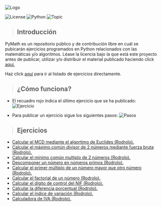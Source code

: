![Logo](https://i.imgur.com/WkTZMVy.png)

![License](https://img.shields.io/badge/Licencia-CC%20BY--NC--ND%203.0%20ES-7cbb68) ![Python](https://img.shields.io/badge/Lenguaje-Python-2b5b84) ![Topic](https://img.shields.io/badge/Tema-Matem%C3%A1ticas-4cccbc)

> ## Introducción
PyMath es un repositorio público y de contribución libre en cuál se pubicarán ejercicios programados en Python relacionados con las matemáticas y/o algoritmos. Léase la licencia bajo la que está este proyecto antes de publicar, utilizar y/o distribuir el material publicado haciendo click [aquí.](https://github.com/Rodrolo/PyMath/blob/master/LICENSE.md)

Haz click [aquí](https://rodrolo.github.io/PyMath/#ejercicios) para ir al listado de ejercicios directamente.

> ## ¿Cómo funciona?
- El recuadro rojo indica el último ejercicio que se ha publicado:
![Ejercicio](https://i.imgur.com/KfFleVn.png)

- Para publicar un ejercicio sigue los siguientes pasos:
![Pasos](https://i.imgur.com/vbrnBZw.png)


> ## Ejercicios
+ [Calcular el MCD mediante el algortimo de Euclides (Rodrolo).](https://github.com/Rodrolo/PyMath/blob/master/Ejercicios/Calcular%20el%20MCD%20mediante%20el%20algortimo%20de%20Euclides%20(Rodrolo).py)
+ [Calcular el máximo común divisor de 2 números mediante fuerza bruta (Rodrolo).](https://github.com/Rodrolo/PyMath/blob/master/Ejercicios/Calcular%20el%20m%C3%A1ximo%20com%C3%BAn%20divisor%20de%202%20n%C3%BAmeros%20mediante%20fuerza%20bruta%20(Rodrolo).py)
+ [Calcular el mínimo común multiplo de 2 números (Rodrolo).](https://github.com/Rodrolo/PyMath/blob/master/Ejercicios/Calcular%20el%20m%C3%ADnimo%20com%C3%BAn%20multiplo%20de%202%20n%C3%BAmeros%20(Rodrolo).py)
+ [Descomponer un número en números primos (Rodrolo).](https://github.com/Rodrolo/PyMath/blob/master/Ejercicios/Descomponer%20un%20n%C3%BAmero%20en%20n%C3%BAmeros%20primos%20(Rodrolo).py)
+ [Calcular el primer múltiplo de un número mayor que otro número (Rodrolo).](https://github.com/Rodrolo/PyMath/blob/master/Ejercicios/Calcular%20el%20primer%20m%C3%BAltiplo%20de%20un%20n%C3%BAmero%20mayor%20que%20otro%20n%C3%BAmero%20(Rodrolo).py)
+ [Calcular el factorial de un número (Rodrolo).](https://github.com/Rodrolo/PyMath/blob/master/Ejercicios/Calcular%20el%20factorial%20de%20un%20n%C3%BAmero%20(Rodrolo).py)
+ [Calcular el dígito de control del NIF (Rodrolo).](https://github.com/Rodrolo/PyMath/blob/master/Ejercicios/Calcular%20el%20d%C3%ADgito%20de%20control%20del%20NIF%20(Rodrolo).py)
+ [Calcular la diferencia porcentual (Rodrolo).](https://github.com/Rodrolo/PyMath/blob/master/Ejercicios/Calcular%20la%20diferencia%20porcentual%20(Rodrolo).py)
+ [Calcular el índice de variación (Rodrolo).](https://github.com/Rodrolo/PyMath/blob/master/Ejercicios/Calcular%20el%20%C3%ADndice%20de%20variaci%C3%B3n%20(Rodrolo).py)
+ [Calculadora de IVA (Rodrolo).](https://github.com/Rodrolo/PyMath/blob/master/Ejercicios/Calculadora%20de%20IVA%20(Rodrolo).py)
